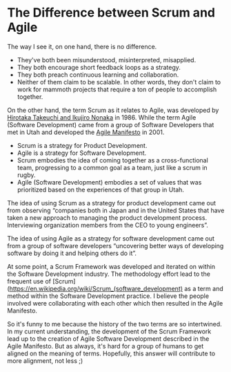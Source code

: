 # The Difference between Scrum and Agile

The way I see it, on one hand, there is no difference.

- They've both been misunderstood, misinterpreted, misapplied.
- They both encourage short feedback loops as a strategy.
- They both preach continuous learning and collaboration.
- Neither of them claim to be scalable. In other words, they don't claim to work for mammoth projects that require a ton of people to accomplish together.

On the other hand, the term Scrum as it relates to Agile, was developed by [Hirotaka Takeuchi and Ikujiro Nonaka](https://hbr.org/1986/01/the-new-new-product-development-game) in 1986. While the term Agile (Software Development) came from a group of Software Developers that met in Utah and developed the [Agile Manifesto](https://agilemanifesto.org/) in 2001.

- Scrum is a strategy for Product Development.
- Agile is a strategy for Software Development.
- Scrum embodies the idea of coming together as a cross-functional team, progressing to a common goal as a team, just like a scrum in rugby.
- Agile (Software Development) embodies a set of values that was prioritized based on the experiences of that group in Utah.

The idea of using Scrum as a strategy for product development came out from observing “companies both in Japan and in the United States that have taken a new approach to managing the product development process. Interviewing organization members from the CEO to young engineers”.

The idea of using Agile as a strategy for software development came out from a group of software developers “uncovering better ways of developing software by doing it and helping others do it”.

At some point, a Scrum Framework was developed and iterated on within the Software Development industry. The methodology effort lead to the frequent use of [Scrum](https://en.wikipedia.org/wiki/Scrum_(software_development) as a term and method within the Software Development practice. I believe the people involved were collaborating with each other which then resulted in the Agile Manifesto.

So it's funny to me because the history of the two terms are so intertwined. In my current understanding, the development of the Scrum Framework lead up to the creation of Agile Software Development described in the Agile Manifesto. But as always, it's hard for a group of humans to get aligned on the meaning of terms. Hopefully, this answer will contribute to more alignment, not less ;)

<script server>
    export default {
        layout: './layouts/post.html',
        image: '',
        title: 'The Difference between Scrum and Agile',
        excerpt: 'The way I see it, on one hand, there is no difference.',
        shouldPublish: true,
        uri: '/blog/2019/difference-scrum-agile.html',
        published: new Date('2019-08-01T16:43:08.111Z'),
        tags: ['agile', 'scrum']
    }
</script>